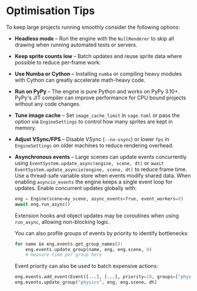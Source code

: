# Optimisation Tips

To keep large projects running smoothly consider the following options:

- **Headless mode** – Run the engine with the `NullRenderer` to skip all drawing
  when running automated tests or servers.
- **Keep sprite counts low** – Batch updates and reuse sprite data where
  possible to reduce per-frame work.
- **Use Numba or Cython** – Installing `numba` or compiling heavy modules with
  Cython can greatly accelerate math-heavy code.
- **Run on PyPy** – The engine is pure Python and works on PyPy 3.10+. PyPy's
  JIT compiler can improve performance for CPU bound projects without any
  code changes.
- **Tune image cache** – Set ``image_cache_limit`` in `sage.toml` or pass
  the option via `EngineSettings` to control how many sprites are kept in
  memory.
- **Adjust VSync/FPS** – Disable VSync (`--no-vsync`) or lower ``fps`` in
  ``EngineSettings`` on older machines to reduce rendering overhead.
- **Asynchronous events** – Large scenes can update events concurrently using `EventSystem.update_async(engine, scene, dt)` or `await EventSystem.update_asyncio(engine, scene, dt)`
  to reduce frame time. Use a thread-safe variable store when events modify shared data.
  When enabling ``asyncio_events`` the engine keeps a single event loop for updates.
  Enable concurrent updates globally with:

  ```python
  eng = Engine(scene=my_scene, async_events=True, event_workers=8)
  await eng.run_async()
  ```
  Extension hooks and object updates may be coroutines when using
  ``run_async``, allowing non-blocking logic.

  You can also profile groups of events by priority to identify bottlenecks:

  ```python
  for name in eng.events.get_group_names():
      eng.events.update_group(name, eng, eng.scene, 0)
      # measure time per group here
  ```
  Event priority can also be used to batch expensive actions:

  ```python
  eng.events.add_event(Event([...], [...], priority=10, groups=["physics"]))
  eng.events.update_group("physics", eng, eng.scene, dt)
  ```

